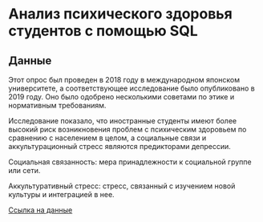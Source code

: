 # Анализ психического здоровья студентов с помощью SQL

## Данные
Этот опрос был проведен в 2018 году в международном японском университете, а соответствующее исследование было опубликовано в 2019 году. Оно было одобрено несколькими советами по этике и нормативным требованиям.

Исследование показало, что иностранные студенты имеют более высокий риск возникновения проблем с психическим здоровьем по сравнению с населением в целом, а социальные связи и аккультурационный стресс являются предикторами депрессии.

Социальная связанность: мера принадлежности к социальной группе или сети.

Аккультуративный стресс: стресс, связанный с изучением новой культуры и интеграцией в нее.

<a href='https://app.datacamp.com/workspace/external-link?url=https%3A%2F%2Fwww.mdpi.com%2F2306-5729%2F4%2F3%2F124%2Fs1'>Ссылка на данные</a>